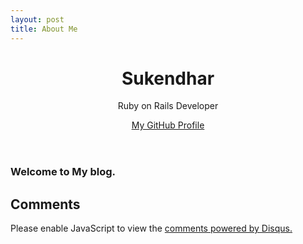 ```yaml
---
layout: post
title: About Me
---
```

<div class="wrapper">
  <header>
    <h1 class="header">Sukendhar</h1>
    <p class="header">Ruby on Rails Developer</p>
      <a class="buttons github" href="https://github.com/sukendhar">My GitHub Profile</a>
  </header>
  <h3>Welcome to My blog.</h3>
</div>

<div>
<h2 id='comment_heading'>Comments</h2>
<div id="disqus_thread" aria-live="polite"><noscript>Please enable JavaScript to view the <a href="http://disqus.com/?ref_noscript">comments powered by Disqus.</a></noscript>
</div>
</div>

<script type="text/javascript">
  var disqus_shortname = 'sukendhar';
  // var disqus_developer = 1;
  var disqus_identifier = 'http://sukendhar.github.com/about-me';
  var disqus_url = 'http://sukendhar.github.com/about-me';
  var disqus_script = 'embed.js';
  (function () {
  var dsq = document.createElement('script'); dsq.type = 'text/javascript'; dsq.async = true;
  dsq.src = 'http://' + disqus_shortname + '.disqus.com/' + disqus_script;
  (document.getElementsByTagName('head')[0] || document.getElementsByTagName('body')[0]).appendChild(dsq);
  }());
</script>
